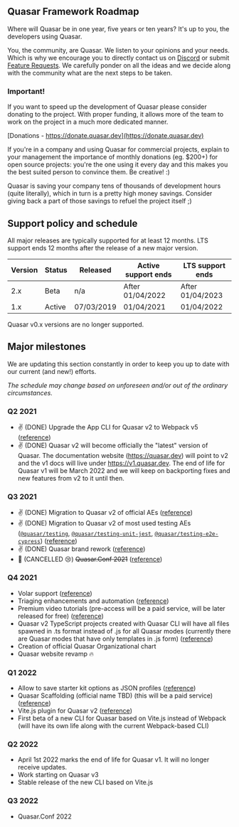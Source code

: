 ## Quasar Framework Roadmap

Where will Quasar be in one year, five years or ten years? It's up to you, the developers using Quasar.

You, the community, are Quasar. We listen to your opinions and your needs. Which is why we encourage you to directly contact us on [Discord](https://chat.quasar.dev) or submit [Feature Requests](https://github.com/quasarframework/quasar/issues/new/choose). We carefully ponder on all the ideas and we decide along with the community what are the next steps to be taken.

### Important!

If you want to speed up the development of Quasar please consider donating to the project. With proper funding, it allows more of the team to work on the project in a much more dedicated manner.

[Donations - https://donate.quasar.dev](https://donate.quasar.dev)

If you're in a company and using Quasar for commercial projects, explain to your management the importance of monthly donations (eg. $200+) for open source projects: you're the one using it every day and this makes you the best suited person to convince them. Be creative! :)

Quasar is saving your company tens of thousands of development hours (quite literally), which in turn is a pretty high money savings. Consider giving back a part of those savings to refuel the project itself ;)

## Support policy and schedule

All major releases are typically supported for at least 12 months.
LTS support ends 12 months after the release of a new major version.

| Version | Status | Released   | Active support ends | LTS support ends |
| ------- | ------ | ---------- | ------------------- | ---------------- |
| 2.x     | Beta   | n/a        | After 01/04/2022    | After 01/04/2023 |
| 1.x     | Active | 07/03/2019 | 01/04/2021          | 01/04/2022       |

Quasar v0.x versions are no longer supported.

## Major milestones

We are updating this section constantly in order to keep you up to date with our current (and new!) efforts.

*The schedule may change based on unforeseen and/or out of the ordinary circumstances.*

### Q2 2021
* ✌️ (DONE) Upgrade the App CLI for Quasar v2 to Webpack v5 ([reference](https://github.com/quasarframework/quasar/issues/8102))
* ✌️ (DONE) Quasar v2 will become officially the "latest" version of Quasar. The documentation website (https://quasar.dev) will point to v2 and the v1 docs will live under https://v1.quasar.dev. The end of life for Quasar v1 will be March 2022 and we will keep on backporting fixes and new features from v2 to it until then.

### Q3 2021
* ✌️ (DONE) Migration to Quasar v2 of official AEs ([reference](https://github.com/quasarframework/quasar/discussions/9560))
* ✌️ (DONE) Migration to Quasar v2 of most used testing AEs ([`@quasar/testing`](https://github.com/quasarframework/quasar-testing/tree/next/packages/testing), [`@quasar/testing-unit-jest`](https://github.com/quasarframework/quasar-testing/tree/next/packages/unit-jest), [`@quasar/testing-e2e-cypress`](https://github.com/quasarframework/quasar-testing/tree/next/packages/e2e-cypress)) ([reference](https://github.com/quasarframework/quasar/discussions/10341))
* ✌️ (DONE) Quasar brand rework ([reference](https://dev.to/quasar/quasar-brand-refresh-and-new-partnership-ao1))
* 🚫 (CANCELLED 😢) ~~Quasar.Conf 2021~~ ([reference](https://twitter.com/quasarframework/status/1435177368352698375))

### Q4 2021
* Volar support ([reference](https://github.com/quasarframework/quasar/discussions/10619))
* Triaging enhancements and automation ([reference](https://github.com/quasarframework/rfcs/issues/10))
* Premium video tutorials (pre-access will be a paid service, will be later released for free) ([reference](https://quasarcomponents.com/))
* Quasar v2 TypeScript projects created with Quasar CLI will have all files spawned in .ts format instead of .js for all Quasar modes (currently there are Quasar modes that have only templates in .js form) ([reference](https://github.com/quasarframework/quasar/issues/8572))
* Creation of official Quasar Organizational chart
* Quasar website revamp 🔥

### Q1 2022
* Allow to save starter kit options as JSON profiles ([reference](https://github.com/quasarframework/quasar/issues/5537))
* Quasar Scaffolding (official name TBD) (this will be a paid service) ([reference](https://github.com/quasarframework/quasar/discussions/10053))
* Vite.js plugin for Quasar v2 ([reference](https://github.com/quasarframework/quasar/issues/7815))
* First beta of a new CLI for Quasar based on Vite.js instead of Webpack (will have its own life along with the current Webpack-based CLI)

### Q2 2022
* April 1st 2022 marks the end of life for Quasar v1. It will no longer receive updates.
* Work starting on Quasar v3
* Stable release of the new CLI based on Vite.js

### Q3 2022
* Quasar.Conf 2022